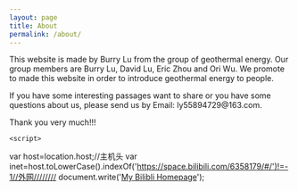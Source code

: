 ```yaml
---
layout: page
title: About
permalink: /about/
---
```


<amp-img width="600" height="300" layout="responsive" src="https://www.greenoptimistic.com/wp-content/uploads/2013/11/Geothermal-Energy.jpg
"></amp-img>

This website is made by Burry Lu from the group of geothermal energy. Our group members are Burry Lu, David Lu, Eric Zhou and Ori Wu. We promote to made this website in order to introduce geothermal energy to people.
<p>
  If you have some interesting passages want to share or you have some questions about us, please send us by Email: ly55894729@163.com.
    <p>
      Thank you very much!!!
      <p>
    
    <script>
var host=location.host;//主机头
var inet=host.toLowerCase().indexOf('https://space.bilibili.com/6358179/#/')!=-1//外网////////
document.write('<a href="https://space.bilibili.com/6358179/#/">My Bilibli Homepage</a>');
</script>
